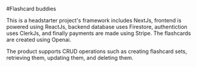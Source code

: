 #Flashcard buddies

This is a headstarter project's framework includes NextJs, frontend is powered using ReactJs, backend database uses Firestore, authentiction uses ClerkJs, and finally payments are made using Stripe. The flashcards are created using Openai.

The product supports CRUD operations such as creating flashcard sets, retrieving them, updating them, and deleting them. 
